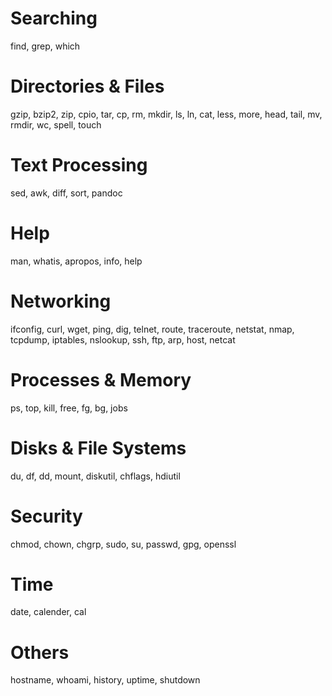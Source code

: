# Searching
find, grep, which

# Directories & Files
gzip, bzip2, zip, cpio, tar, cp, rm, mkdir, ls, ln, cat, less, more, head, tail, mv, rmdir, wc, spell, touch

# Text Processing
sed, awk, diff, sort, pandoc

# Help
man, whatis, apropos, info, help

# Networking
ifconfig, curl, wget, ping, dig, telnet, route, traceroute, netstat, nmap, tcpdump, iptables, nslookup, ssh, ftp, arp, host, netcat

# Processes & Memory
ps, top, kill, free, fg, bg, jobs

# Disks & File Systems
du, df, dd, mount, diskutil, chflags, hdiutil

# Security
chmod, chown, chgrp, sudo, su, passwd, gpg, openssl

# Time
date, calender, cal

# Others
hostname, whoami, history, uptime, shutdown
